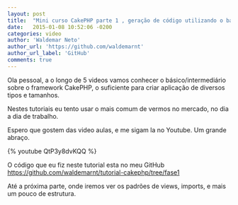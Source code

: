 ```yaml
---
layout: post
title:  "Mini curso CakePHP parte 1 , geração de código utilizando o bake e estrutura!"
date:   2015-01-08 10:52:06 -0200
categories: video
author: 'Waldemar Neto'
author_url: 'https://github.com/waldemarnt'
author_url_label: 'GitHub'
comments: true
---
```

Ola pessoal, a o longo de 5 videos vamos conhecer o básico/intermediário sobre o framework CakePHP, o suficiente para criar aplicação de diversos tipos e tamanhos.

Nestes tutoriais eu tento usar o mais comum de vermos no mercado, no dia a dia de trabalho.

Espero que gostem das video aulas, e me sigam la no Youtube.
Um grande abraço.

{% youtube QtP3y8dvKQQ %}

O código que eu fiz neste tutorial esta no meu GitHub <a title="https://github.com/waldemarnt/tutorial-cakephp/tree/fase1" href="https://github.com/waldemarnt/tutorial-cakephp/tree/fase1" target="_blank">https://github.com/waldemarnt/tutorial-cakephp/tree/fase1</a>

Até a próxima parte, onde iremos ver os padrões de views, imports, e mais um pouco de estrutura.